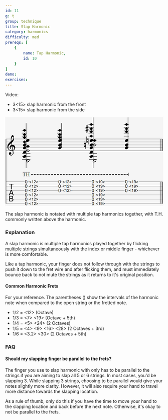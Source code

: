 ```yaml
---
id: 11
g: t
group: technique
title: Slap Harmonic
category: harmonics
difficulty: med
prereqs: [
    {
        name: Tap Harmonic,
        id: 10
    }
]
demo: 
exercises:
---
```

Video:
- 3<15> slap harmonic from the front
- 3<15> slap harmonic from the side

<div class="tabImg">
  <img src="slap-harmonic.jpg" />
</div>

The slap harmonic is notated with multiple tap harmonics together, with T.H. commonly written above the harmonic. 

### Explanation

A slap harmonic is multiple tap harmonics played together by flicking multiple strings simultaneously with the index or middle finger - whichever is more comfortable.

Like a tap harmonic, your finger does not follow through with the strings to push it down to the <span class="tt" data-tip="the metal strips on your fretboard">fret wire</span> and after flicking them, and must immediately bounce back to not mute the strings as it returns to it's original position. 

#### Common Harmonic Frets

For your reference. The parentheses () show the intervals of the harmonic note when compared to the open string or the fretted note.

- 1/2 = <12> (Octave)
- 1/3 = <7> <19> (Octave + 5th)
- 1/4 = <5> <24> (2 Octaves)
- 1/5 = <4> <9> <16> <28> (2 Octaves + 3rd)
- 1/6 = <3.2> <30> (2 Octaves + 5th)

### FAQ

#### Should my slapping finger be parallel to the frets?

The finger you use to slap harmonic with only has to be parallel to the strings if you are aiming to slap all 5 or 6 strings. In most cases, you'd be slapping 3. While slapping 3 strings, choosing to be parallel would give your notes slightly more clarity. However, it will also require your hand to travel more distance towards the slapping location. 

As a rule of thumb, only do this if you have the time to move your hand to the slapping location and back before the next note. Otherwise, it's okay to not be parallel to the frets.